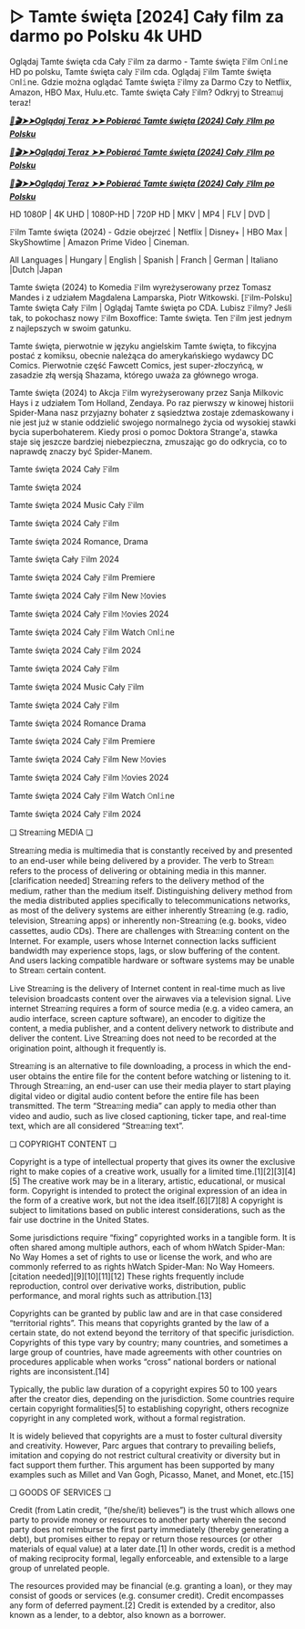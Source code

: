 # ▷ Tamte święta [2024] Cały film za darmo po Polsku 4k UHD

Oglądaj Tamte święta cda Cały 𝙵ilm za darmo - Tamte święta 𝙵ilm 𝙾nl𝚒ne HD po polsku, Tamte święta caly 𝙵ilm cda. Oglądaj 𝙵ilm Tamte święta 𝙾nl𝚒ne. Gdzie można oglądać Tamte święta 𝙵ilmy za Darmo Czy to Netflix, Amazon, HBO Max, Hulu.etc. Tamte święta Cały 𝙵ilm? Odkryj to Strea𝚖uj teraz!


<p><b><I><a href="https://r-movies.com/pl/movie/645757/that-christmas-codepl" rel="noopener">📀🎬➤➤Oglądaj Teraz ➤➤ Pobierać Tamte święta (2024) Cały 𝙵ilm po Polsku</a></I></b></p>

<p><b><I><a href="https://r-movies.com/pl/movie/645757/that-christmas-codepl" rel="noopener">📀🎬➤➤Oglądaj Teraz ➤➤ Pobierać Tamte święta (2024) Cały 𝙵ilm po Polsku</a></I></b></p>

<p><b><I><a href="https://r-movies.com/pl/movie/645757/that-christmas-codepl" rel="noopener">📀🎬➤➤Oglądaj Teraz ➤➤ Pobierać Tamte święta (2024) Cały 𝙵ilm po Polsku</a></I></b></p>


HD 1080P | 4K UHD | 1080P-HD | 720P HD | MKV | MP4 | FLV | DVD |

𝙵ilm Tamte święta (2024) - Gdzie obejrzeć | Netflix | Disney+ | HBO Max | SkyShowtime | Amazon Prime Video | Cineman.

All Languages | Hungary | English | Spanish | Franch | German | Italiano |Dutch |Japan

Tamte święta (2024) to Komedia 𝙵ilm wyreżyserowany przez Tomasz Mandes i z udziałem Magdalena Lamparska, Piotr Witkowski. [𝙵ilm-Polsku] Tamte święta Cały 𝙵ilm | Oglądaj Tamte święta po CDA. Lubisz 𝙵ilmy? Jeśli tak, to pokochasz nowy 𝙵ilm Boxoffice: Tamte święta. Ten 𝙵ilm jest jednym z najlepszych w swoim gatunku.

Tamte święta, pierwotnie w języku angielskim Tamte święta, to fikcyjna postać z komiksu, obecnie należąca do amerykańskiego wydawcy DC Comics. Pierwotnie część Fawcett Comics, jest super-złoczyńcą, w zasadzie złą wersją Shazama, którego uważa za głównego wroga.

Tamte święta (2024) to Akcja 𝙵ilm wyreżyserowany przez Sanja Milkovic Hays i z udziałem Tom Holland, Zendaya. Po raz pierwszy w kinowej historii Spider-Mana nasz przyjazny bohater z sąsiedztwa zostaje zdemaskowany i nie jest już w stanie oddzielić swojego normalnego życia od wysokiej stawki bycia superbohaterem. Kiedy prosi o pomoc Doktora Strange'a, stawka staje się jeszcze bardziej niebezpieczna, zmuszając go do odkrycia, co to naprawdę znaczy być Spider-Manem.


Tamte święta 2024 Cały 𝙵ilm

Tamte święta 2024

Tamte święta 2024 Music Cały 𝙵ilm

Tamte święta 2024 Cały 𝙵ilm

Tamte święta 2024 Romance, Drama

Tamte święta Cały 𝙵ilm 2024

Tamte święta 2024 Cały 𝙵ilm Premiere

Tamte święta 2024 Cały 𝙵ilm New 𝙼ovies

Tamte święta 2024 Cały 𝙵ilm 𝙼ovies 2024

Tamte święta 2024 Cały 𝙵ilm Watch 𝙾nl𝚒ne

Tamte święta 2024 Cały 𝙵ilm 2024

Tamte święta 2024 Cały 𝙵ilm

Tamte święta 2024 Music Cały 𝙵ilm

Tamte święta 2024 Cały 𝙵ilm

Tamte święta 2024 Romance Drama

Tamte święta 2024 Cały 𝙵ilm Premiere

Tamte święta 2024 Cały 𝙵ilm New 𝙼ovies

Tamte święta 2024 Cały 𝙵ilm 𝙼ovies 2024

Tamte święta 2024 Cały 𝙵ilm Watch 𝙾nl𝚒ne

Tamte święta 2024 Cały 𝙵ilm 2024


❏ Strea𝚖ing MEDIA ❏

Strea𝚖ing media is multimedia that is constantly received by and presented to an end-user while being delivered by a provider. The verb to Strea𝚖 refers to the process of delivering or obtaining media in this manner.[clarification needed] Strea𝚖ing refers to the delivery method of the medium, rather than the medium itself. Distinguishing delivery method from the media distributed applies specifically to telecommunications networks, as most of the delivery systems are either inherently Strea𝚖ing (e.g. radio, television, Strea𝚖ing apps) or inherently non-Strea𝚖ing (e.g. books, video cassettes, audio CDs). There are challenges with Strea𝚖ing content on the Internet. For example, users whose Internet connection lacks sufficient bandwidth may experience stops, lags, or slow buffering of the content. And users lacking compatible hardware or software systems may be unable to Strea𝚖 certain content.

Live Strea𝚖ing is the delivery of Internet content in real-time much as live television broadcasts content over the airwaves via a television signal. Live internet Strea𝚖ing requires a form of source media (e.g. a video camera, an audio interface, screen capture software), an encoder to digitize the content, a media publisher, and a content delivery network to distribute and deliver the content. Live Strea𝚖ing does not need to be recorded at the origination point, although it frequently is.

Strea𝚖ing is an alternative to file downloading, a process in which the end-user obtains the entire file for the content before watching or listening to it. Through Strea𝚖ing, an end-user can use their media player to start playing digital video or digital audio content before the entire file has been transmitted. The term “Strea𝚖ing media” can apply to media other than video and audio, such as live closed captioning, ticker tape, and real-time text, which are all considered “Strea𝚖ing text”.


❏ COPYRIGHT CONTENT ❏

Copyright is a type of intellectual property that gives its owner the exclusive right to make copies of a creative work, usually for a limited time.[1][2][3][4][5] The creative work may be in a literary, artistic, educational, or musical form. Copyright is intended to protect the original expression of an idea in the form of a creative work, but not the idea itself.[6][7][8] A copyright is subject to limitations based on public interest considerations, such as the fair use doctrine in the United States.

Some jurisdictions require “fixing” copyrighted works in a tangible form. It is often shared among multiple authors, each of whom hWatch Spider-Man: No Way Homes a set of rights to use or license the work, and who are commonly referred to as rights hWatch Spider-Man: No Way Homeers.[citation needed][9][10][11][12] These rights frequently include reproduction, control over derivative works, distribution, public performance, and moral rights such as attribution.[13]

Copyrights can be granted by public law and are in that case considered “territorial rights”. This means that copyrights granted by the law of a certain state, do not extend beyond the territory of that specific jurisdiction. Copyrights of this type vary by country; many countries, and sometimes a large group of countries, have made agreements with other countries on procedures applicable when works “cross” national borders or national rights are inconsistent.[14]

Typically, the public law duration of a copyright expires 50 to 100 years after the creator dies, depending on the jurisdiction. Some countries require certain copyright formalities[5] to establishing copyright, others recognize copyright in any completed work, without a formal registration.

It is widely believed that copyrights are a must to foster cultural diversity and creativity. However, Parc argues that contrary to prevailing beliefs, imitation and copying do not restrict cultural creativity or diversity but in fact support them further. This argument has been supported by many examples such as Millet and Van Gogh, Picasso, Manet, and Monet, etc.[15]

❏ GOODS OF SERVICES ❏

Credit (from Latin credit, “(he/she/it) believes”) is the trust which allows one party to provide money or resources to another party wherein the second party does not reimburse the first party immediately (thereby generating a debt), but promises either to repay or return those resources (or other materials of equal value) at a later date.[1] In other words, credit is a method of making reciprocity formal, legally enforceable, and extensible to a large group of unrelated people.

The resources provided may be financial (e.g. granting a loan), or they may consist of goods or services (e.g. consumer credit). Credit encompasses any form of deferred payment.[2] Credit is extended by a creditor, also known as a lender, to a debtor, also known as a borrower.
